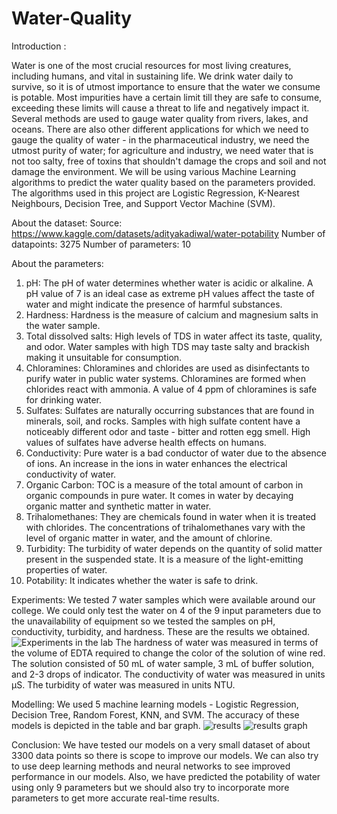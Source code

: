 # Water-Quality
Introduction :

Water is one of the most crucial resources for most living creatures, including humans, and vital in sustaining life. We drink water daily to survive, so it is of utmost importance to ensure that the water we consume is potable. Most impurities have a certain limit till they are safe to consume, exceeding these limits will cause a threat to life and negatively impact it. Several methods are used to gauge water quality from rivers, lakes, and oceans.
There are also other different applications for which we need to gauge the quality of water - in the pharmaceutical industry, we need the utmost purity of water; for agriculture and industry, we need water that is not too salty, free of toxins that shouldn't damage the crops and soil and not damage the environment.
We will be using various Machine Learning algorithms to predict the water quality based on the parameters provided. The algorithms used in this project are Logistic Regression, K-Nearest Neighbours, Decision Tree, and Support Vector Machine (SVM).

About the dataset:
Source: https://www.kaggle.com/datasets/adityakadiwal/water-potability
Number of datapoints: 3275
Number of parameters: 10

About the parameters:
1. pH: The pH of water determines whether water is acidic or alkaline. A pH value of 7 is an ideal case as extreme pH values affect the taste of water and might indicate the presence of harmful substances. 
2. Hardness: Hardness is the measure of calcium and magnesium salts in the water sample.
3. Total dissolved salts: High levels of TDS in water affect its taste, quality, and odor. Water samples with high TDS may taste salty and brackish making it unsuitable for consumption.
4. Chloramines: Chloramines and chlorides are used as disinfectants to purify water in public water systems. Chloramines are formed when chlorides react with ammonia. A value of 4 ppm of chloramines is safe for drinking water.
5. Sulfates: Sulfates are naturally occurring substances that are found in minerals, soil, and rocks. Samples with high sulfate content have a noticeably different odor and taste - bitter and rotten egg smell. High values of sulfates have adverse health effects on humans.
6. Conductivity: Pure water is a bad conductor of water due to the absence of ions. An increase in the ions in water enhances the electrical conductivity of water.
7. Organic Carbon: TOC is a measure of the total amount of carbon in organic compounds in pure water. It comes in water by decaying organic matter and synthetic matter in water.
8. Trihalomethanes: They are chemicals found in water when it is treated with chlorides. The concentrations of trihalomethanes vary with the level of organic matter in water, and the amount of chlorine.
9. Turbidity: The turbidity of water depends on the quantity of solid matter present in the suspended state. It is a measure of the light-emitting properties of water.
10. Potability: It indicates whether the water is safe to drink.

Experiments:
We tested 7 water samples which were available around our college. We could only test the water on 4 of the 9 input parameters due to the unavailability of equipment so we tested the samples on pH, conductivity, turbidity, and hardness.
These are the results we obtained.
![Experiments in the lab](https://github.com/sai-kul/Water-Quality/assets/164490846/e3068b50-bdf2-4733-9c5d-2d1f062ab625)
The hardness of water was measured in terms of the volume of EDTA required to change the color of the solution of wine red. The solution consisted of 50 mL of water sample, 3 mL of buffer solution, and 2-3 drops of indicator.
The conductivity of water was measured in units μS.
The turbidity of water was measured in units NTU.

Modelling:
We used 5 machine learning models - Logistic Regression, Decision Tree, Random Forest, KNN, and SVM. The accuracy of these models is depicted in the table and bar graph.
![results](https://github.com/sai-kul/Water-Quality/assets/164490846/9594c029-7495-42c6-b58a-099f245ba6dd)
![results graph](https://github.com/sai-kul/Water-Quality/assets/164490846/e4259cd7-544e-4183-bccd-3a8ec2c9f602)

Conclusion:
We have tested our models on a very small dataset of about 3300 data points so there is scope to improve our models.
We can also try to use deep learning methods and neural networks to see improved performance in our models. Also, we have predicted the potability of water using only 9 parameters but we should also try to incorporate more parameters to get more accurate real-time results.
